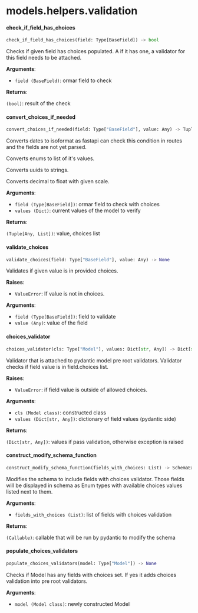<a name="models.helpers.validation"></a>
# models.helpers.validation

<a name="models.helpers.validation.check_if_field_has_choices"></a>
#### check\_if\_field\_has\_choices

```python
check_if_field_has_choices(field: Type[BaseField]) -> bool
```

Checks if given field has choices populated.
A if it has one, a validator for this field needs to be attached.

**Arguments**:

- `field (BaseField)`: ormar field to check

**Returns**:

`(bool)`: result of the check

<a name="models.helpers.validation.convert_choices_if_needed"></a>
#### convert\_choices\_if\_needed

```python
convert_choices_if_needed(field: Type["BaseField"], value: Any) -> Tuple[Any, List]
```

Converts dates to isoformat as fastapi can check this condition in routes
and the fields are not yet parsed.

Converts enums to list of it's values.

Converts uuids to strings.

Converts decimal to float with given scale.

**Arguments**:

- `field (Type[BaseField])`: ormar field to check with choices
- `values (Dict)`: current values of the model to verify

**Returns**:

`(Tuple[Any, List])`: value, choices list

<a name="models.helpers.validation.validate_choices"></a>
#### validate\_choices

```python
validate_choices(field: Type["BaseField"], value: Any) -> None
```

Validates if given value is in provided choices.

**Raises**:

- `ValueError`: If value is not in choices.

**Arguments**:

- `field (Type[BaseField])`: field to validate
- `value (Any)`: value of the field

<a name="models.helpers.validation.choices_validator"></a>
#### choices\_validator

```python
choices_validator(cls: Type["Model"], values: Dict[str, Any]) -> Dict[str, Any]
```

Validator that is attached to pydantic model pre root validators.
Validator checks if field value is in field.choices list.

**Raises**:

- `ValueError`: if field value is outside of allowed choices.

**Arguments**:

- `cls (Model class)`: constructed class
- `values (Dict[str, Any])`: dictionary of field values (pydantic side)

**Returns**:

`(Dict[str, Any])`: values if pass validation, otherwise exception is raised

<a name="models.helpers.validation.construct_modify_schema_function"></a>
#### construct\_modify\_schema\_function

```python
construct_modify_schema_function(fields_with_choices: List) -> SchemaExtraCallable
```

Modifies the schema to include fields with choices validator.
Those fields will be displayed in schema as Enum types with available choices
values listed next to them.

**Arguments**:

- `fields_with_choices (List)`: list of fields with choices validation

**Returns**:

`(Callable)`: callable that will be run by pydantic to modify the schema

<a name="models.helpers.validation.populate_choices_validators"></a>
#### populate\_choices\_validators

```python
populate_choices_validators(model: Type["Model"]) -> None
```

Checks if Model has any fields with choices set.
If yes it adds choices validation into pre root validators.

**Arguments**:

- `model (Model class)`: newly constructed Model

